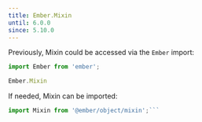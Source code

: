 ```yaml
---
title: Ember.Mixin
until: 6.0.0
since: 5.10.0
---
```



Previously, Mixin could be accessed via the `Ember` import:
```js
import Ember from 'ember';

Ember.Mixin
```

 If needed, Mixin can be imported:
```js
import Mixin from '@ember/object/mixin';```
